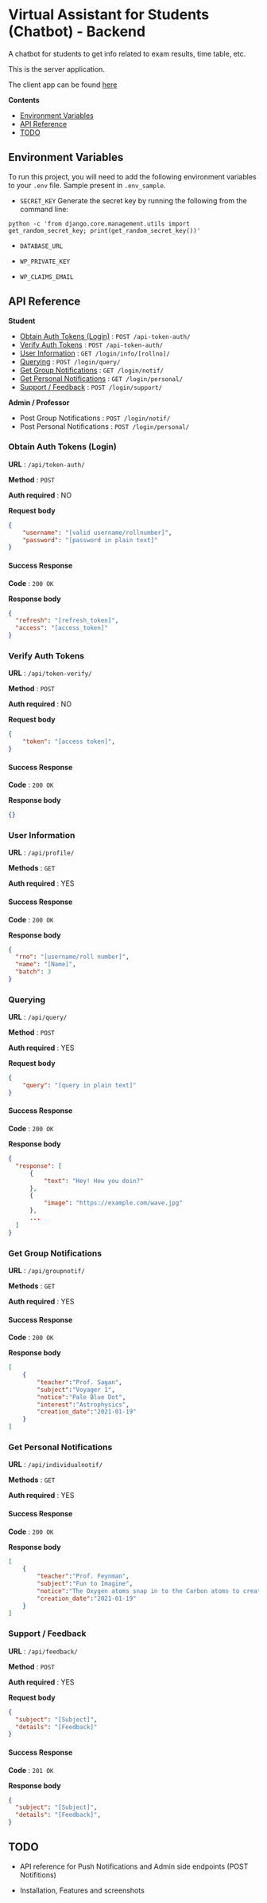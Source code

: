 # Virtual Assistant for Students (Chatbot) - Backend

A chatbot for students to get info related to exam results, time table, etc.

This is the server application.

The client app can be found [here](https://github.com/shubhamnh/vas-chatbot-client/)

**Contents**

* [Environment Variables](#environment-variables)
* [API Reference](#api-reference)
* [TODO](#todo)

## Environment Variables

To run this project, you will need to add the following environment variables to your `.env` file. Sample present in `.env_sample`.

* `SECRET_KEY`
Generate the secret key by running the following from the command line:

`python -c 'from django.core.management.utils import get_random_secret_key; print(get_random_secret_key())'
`

* `DATABASE_URL`

* `WP_PRIVATE_KEY`

* `WP_CLAIMS_EMAIL`

  
## API Reference

**Student** 

* [Obtain Auth Tokens (Login)](#obtain-auth-tokens-login) : `POST /api-token-auth/`
* [Verify Auth Tokens](#verify-auth-tokens) : `POST /api-token-auth/`
* [User Information](#user-information) : `GET /login/info/[rollno]/`
* [Querying](#querying) : `POST /login/query/`
* [Get Group Notifications](#get-group-notifications) : `GET /login/notif/`
* [Get Personal Notifications](#get-personal-notifications) : `GET /login/personal/`
* [Support / Feedback](#support--feedback) : `POST /login/support/`

**Admin / Professor**

* Post Group Notifications : `POST /login/notif/`
* Post Personal Notifications : `POST /login/personal/`

### Obtain Auth Tokens (Login)

**URL** : `/api/token-auth/`

**Method** : `POST`

**Auth required** : NO

**Request body**

```json
{
    "username": "[valid username/rollnumber]",
    "password": "[password in plain text]"
}
```

#### Success Response

**Code** : `200 OK`

**Response body**

```json
{
  "refresh": "[refresh_token]",
  "access": "[access_token]"
}
```

### Verify Auth Tokens

**URL** : `/api/token-verify/`

**Method** : `POST`

**Auth required** : NO

**Request body**

```json
{
    "token": "[access token]",
}
```

#### Success Response

**Code** : `200 OK`

**Response body**

```json
{}
```


### User Information

**URL** : `/api/profile/`

**Methods** : `GET`

**Auth required** : YES

#### Success Response

**Code** : `200 OK`

**Response body**

```json
{
  "rno": "[username/roll number]",
  "name": "[Name]",
  "batch": 3
}
```

### Querying

**URL** : `/api/query/`

**Method** : `POST`

**Auth required** : YES

**Request body**

```json
{
    "query": "[query in plain text]"
}
```

#### Success Response

**Code** : `200 OK`

**Response body**

```json
{
  "response": [
      {
          "text": "Hey! How you doin?"
      },
      {
          "image": "https://example.com/wave.jpg"
      },
      ...
  ]
}
```

### Get Group Notifications

**URL** : `/api/groupnotif/`

**Methods** : `GET`

**Auth required** : YES

#### Success Response

**Code** : `200 OK`

**Response body**

```json
[
    {
        "teacher":"Prof. Sagan",
        "subject":"Voyager 1",
        "notice":"Pale Blue Dot",
        "interest":"Astrophysics",
        "creation_date":"2021-01-19"
    }
]

```

### Get Personal Notifications

**URL** : `/api/individualnotif/`

**Methods** : `GET`

**Auth required** : YES

#### Success Response

**Code** : `200 OK`

**Response body**

```json
[
    {
        "teacher":"Prof. Feynman",
        "subject":"Fun to Imagine",
        "notice":"The Oxygen atoms snap in to the Carbon atoms to create a Catastrophe! 🔥",
        "creation_date":"2021-01-19"
    }
]
```

### Support / Feedback

**URL** : `/api/feedback/`

**Method** : `POST`

**Auth required** : YES

**Request body**

```json
{
  "subject": "[Subject]",
  "details": "[Feedback]"
}
```

#### Success Response

**Code** : `201 OK`

**Response body**

```json
{
  "subject": "[Subject]",
  "details": "[Feedback]",
}
```

## TODO

- API reference for Push Notifications and Admin side endpoints (POST Notifitions)

- Installation, Features and screenshots
  